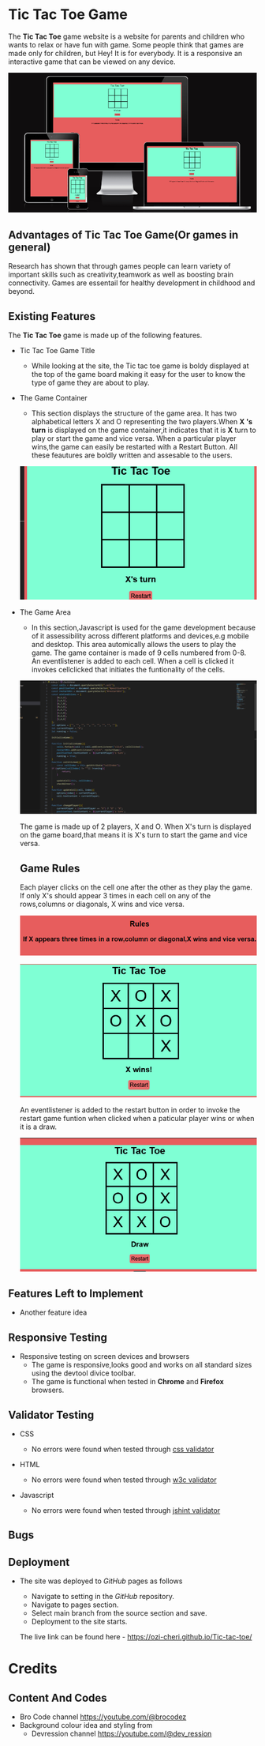 # Tic Tac Toe Game
The **Tic Tac Toe** game website is a website for parents and children who wants to relax or have fun with game. Some people think that games are made only for children, but Hey! It is for everybody. It is a responsive  an interactive game that can be viewed on any device.

![image of the game in different view form](assets/images/screenshot7.png)

## Advantages of Tic Tac Toe Game(Or games in general)

Research has shown that through games people can learn variety of important skills such as creativity,teamwork as well as boosting brain connectivity. Games are essentail for healthy development in childhood and beyond.
## Existing Features
The **Tic Tac Toe** game is made up of the following features.

* Tic Tac Toe Game Title
  * While looking at the site, the Tic tac toe  game is boldy displayed at the top of the game board making it easy for the user to know the type of game they are about to play.

* The Game Container
  * This section displays the structure of the game area. It has two alphabetical letters X and O representing the two players.When  **X 's turn** is displayed on the game container,it indicates that it is **X** turn to play or start the game and vice versa. When a particular player wins,the game can easily be restarted with a Restart Button. All these feautures are boldly written and assesable to the users.
  
  ![image of the game container](assets/images/screenshot8.png)

* The Game Area
  * In this section,Javascript is used for the game development because of it assessibility across different platforms and devices,e.g mobile and desktop. This area automically allows the users to play the game. The game container is made of 9 cells numbered from 0-8. An eventlistener is added to each cell. When a cell is clicked it invokes cellclicked that initiates the funtionality of the cells.
  
  ![image of some javascript code](assets/images/screenshot3.png) 
  
  The game is made up of 2 players, X and O. When X's turn is displayed on the game board,that means it is X's turn to start the game and vice versa.
  ## Game Rules
  Each player clicks on the cell one after the other as they play the game. If only X's should appear 3 times in each cell on any of the rows,columns or diagonals, X wins and vice versa.

  ![image of game rules](assets/images/screenshot9.png)
  
  
  ![image when x wins](assets/images/screenshot6.png) 
  
  
  An eventlistener is added to the restart button in order to invoke the restart game funtion when clicked when a paticular player wins or when it is a draw.
  
  ![image of a draw game](assets/images/screenshot1.png)
  
## Features Left to Implement

* Another feature idea

## Responsive Testing

* Responsive testing on screen devices and browsers
  * The game is responsive,looks good and works on all standard sizes using the devtool divice toolbar.
  * The game is functional when tested in **Chrome** and **Firefox** browsers.

## Validator Testing 

* CSS
  * No errors were found when tested through [css validator](https://jigsaw.w3.org) 

* HTML
  * No errors were found when tested through [w3c validator](https://validator.w3.org) 

* Javascript
  * No errors were found when tested through [jshint validator](https://jshint.com)

## Bugs


## Deployment
* The site was deployed to *GitHub* pages as follows
  * Navigate to setting in the *GitHub* repository.
  * Navigate to pages section.
  * Select main branch from the source section and save.
  * Deployment to the site starts.

  The live link can be found here - <https://ozi-cheri.github.io/Tic-tac-toe/>

# Credits 

## Content And Codes
* Bro Code channel <https://youtube.com/@brocodez>
* Background colour idea and styling from
  * Devression channel <https://youtube.com/@dev_ression>


  
